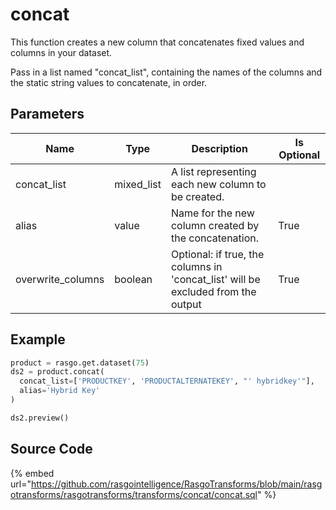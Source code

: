 

# concat

This function creates a new column that concatenates fixed values and columns in your dataset.

Pass in a list named "concat_list", containing the names of the columns and the static string values to concatenate, in order.


## Parameters

|       Name        |    Type    |                                   Description                                    | Is Optional |
| ----------------- | ---------- | -------------------------------------------------------------------------------- | ----------- |
| concat_list       | mixed_list | A list representing each new column to be created.                               |             |
| alias             | value      | Name for the new column created by the concatenation.                            | True        |
| overwrite_columns | boolean    | Optional: if true, the columns in 'concat_list' will be excluded from the output | True        |


## Example

```python
product = rasgo.get.dataset(75)
ds2 = product.concat(
  concat_list=['PRODUCTKEY', 'PRODUCTALTERNATEKEY', "' hybridkey'"],
  alias='Hybrid Key'
)

ds2.preview()
```

## Source Code

{% embed url="https://github.com/rasgointelligence/RasgoTransforms/blob/main/rasgotransforms/rasgotransforms/transforms/concat/concat.sql" %}

